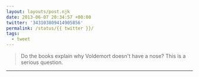 ```yaml
---
layout: layouts/post.njk
date: 2013-06-07 20:34:57 +00:00
twitter: '343103809414905856'
permalink: /status/{{ twitter }}/
tags: 
  - tweet
---
```


> Do the books explain why Voldemort doesn't have a nose? This is a serious question.

---
